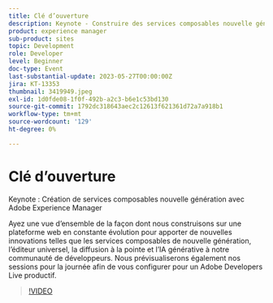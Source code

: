 ```yaml
---
title: Clé d’ouverture
description: Keynote - Construire des services composables nouvelle génération avec Adobe Experience ManagerDécouvrez de manière interne comment nous construisons sur une plateforme web en constante évolution pour apporter de nouvelles innovations telles que les services composables nouvelle génération, l’éditeur universel, la diffusion à la pointe et l’IA générative à notre communauté de développeurs. Nous prévisualiserons également nos sessions pour la journée afin de vous configurer pour un Adobe Developers Live productif.
product: experience manager
sub-product: sites
topic: Development
role: Developer
level: Beginner
doc-type: Event
last-substantial-update: 2023-05-27T00:00:00Z
jira: KT-13353
thumbnail: 3419949.jpeg
exl-id: 1d0fde08-1f0f-492b-a2c3-b6e1c53bd130
source-git-commit: 1792dc318643aec2c12613f621361d72a7a918b1
workflow-type: tm+mt
source-wordcount: '129'
ht-degree: 0%

---
```


# Clé d’ouverture

Keynote : Création de services composables nouvelle génération avec Adobe Experience Manager

Ayez une vue d’ensemble de la façon dont nous construisons sur une plateforme web en constante évolution pour apporter de nouvelles innovations telles que les services composables de nouvelle génération, l’éditeur universel, la diffusion à la pointe et l’IA générative à notre communauté de développeurs. Nous prévisualiserons également nos sessions pour la journée afin de vous configurer pour un Adobe Developers Live productif.

>[!VIDEO](https://video.tv.adobe.com/v/3419949/?learn=on)
